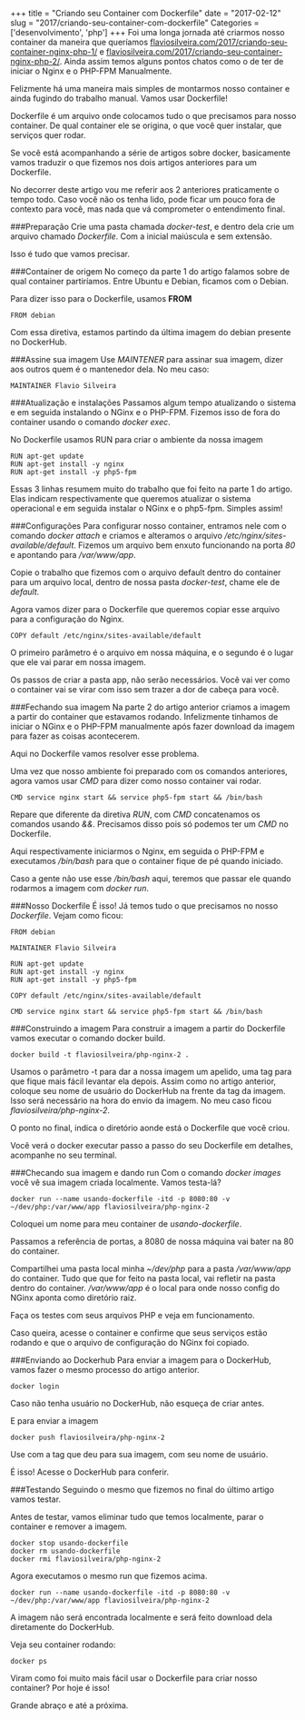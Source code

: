 +++
title = "Criando seu Container com Dockerfile"
date = "2017-02-12"
slug = "2017/criando-seu-container-com-dockerfile"
Categories = ['desenvolvimento', 'php']
+++
Foi uma longa jornada até criarmos nosso container da maneira que queríamos [flaviosilveira.com/2017/criando-seu-container-nginx-php-1/](http://flaviosilveira.com/2017/criando-seu-container-nginx-php-1/) e [flaviosilveira.com/2017/criando-seu-container-nginx-php-2/](http://flaviosilveira.com/2017/criando-seu-container-nginx-php-2/). Ainda assim temos alguns pontos chatos como o de ter de iniciar o Nginx e o PHP-FPM Manualmente.

Felizmente há uma maneira mais simples de montarmos nosso container e ainda fugindo do trabalho manual. Vamos usar Dockerfile!

Dockerfile é um arquivo onde colocamos tudo o que precisamos para nosso container. De qual container ele se origina, o que você quer instalar, que serviços quer rodar.

Se você está acompanhando a série de artigos sobre docker, basicamente vamos traduzir o que fizemos nos dois artigos anteriores para um Dockerfile.

No decorrer deste artigo vou me referir aos 2 anteriores praticamente o tempo todo. Caso você não os tenha lido, pode ficar um pouco fora de contexto para você, mas nada que vá comprometer o entendimento final.

<!--more-->

###Preparação
Crie uma pasta chamada *docker-test*, e dentro dela crie um arquivo chamado *Dockerfile*. Com a inicial maiúscula e sem extensão.

Isso é tudo que vamos precisar.

###Container de origem
No começo da parte 1 do artigo falamos sobre de qual container partiríamos. Entre Ubuntu e Debian, ficamos com o Debian.

Para dizer isso para o Dockerfile, usamos **FROM**
	
	FROM debian
	
Com essa diretiva, estamos partindo da última imagem do debian presente no DockerHub.

###Assine sua imagem
Use *MAINTENER* para assinar sua imagem, dizer aos outros quem é o mantenedor dela.
No meu caso:

	MAINTAINER Flavio Silveira

###Atualização e instalações
Passamos algum tempo atualizando o sistema e em seguida instalando o NGinx e o PHP-FPM. Fizemos isso de fora do container usando o comando *docker exec*.

No Dockerfile usamos RUN para criar o ambiente da nossa imagem

	RUN apt-get update
	RUN apt-get install -y nginx
	RUN apt-get install -y php5-fpm
	
Essas 3 linhas resumem muito do trabalho que foi feito na parte 1 do artigo. Elas indicam respectivamente que queremos atualizar o sistema operacional e em seguida instalar o NGinx e o php5-fpm. Simples assim!

###Configurações
Para configurar nosso container, entramos nele com o comando *docker attach* e criamos e alteramos o arquivo */etc/nginx/sites-available/default*. Fizemos um arquivo bem enxuto funcionando na porta *80* e apontando para */var/www/app*.

Copie o trabalho que fizemos com o arquivo default dentro do container para um arquivo local, dentro de nossa pasta *docker-test*, chame ele de *default*.

Agora vamos dizer para o Dockerfile que queremos copiar esse arquivo para a configuração do Nginx.

	COPY default /etc/nginx/sites-available/default
	
O primeiro parâmetro é o arquivo em nossa máquina, e o segundo é o lugar que ele vai parar em nossa imagem.

Os passos de criar a pasta app, não serão necessários. Você vai ver como o container vai se virar com isso sem trazer a dor de cabeça para você.

###Fechando sua imagem
Na parte 2 do artigo anterior criamos a imagem a partir do container que estavamos rodando. Infelizmente tinhamos de iniciar o NGinx e o PHP-FPM manualmente após fazer download da imagem para fazer as coisas acontecerem.

Aqui no Dockerfile vamos resolver esse problema.

Uma vez que nosso ambiente foi preparado com os comandos anteriores, agora vamos usar *CMD* para dizer como nosso container vai rodar.

	CMD service nginx start && service php5-fpm start && /bin/bash
	
Repare que diferente da diretiva *RUN*, com *CMD* concatenamos os comandos usando *&&*. Precisamos disso pois só podemos ter um *CMD* no Dockerfile.

Aqui respectivamente iniciarmos o Nginx, em seguida o PHP-FPM e executamos */bin/bash* para que o container fique de pé quando iniciado.

Caso a gente não use esse */bin/bash* aqui, teremos que passar ele quando rodarmos a imagem com *docker run*.

###Nosso Dockerfile
É isso! Já temos tudo o que precisamos no nosso *Dockerfile*.
Vejam como ficou:

	FROM debian

	MAINTAINER Flavio Silveira

	RUN apt-get update
	RUN apt-get install -y nginx
	RUN apt-get install -y php5-fpm

	COPY default /etc/nginx/sites-available/default

	CMD service nginx start && service php5-fpm start && /bin/bash
	
###Construindo a imagem
Para construir a imagem a partir do Dockerfile vamos executar o comando docker build.

	docker build -t flaviosilveira/php-nginx-2 .
	
Usamos o parâmetro -t para dar a nossa imagem um apelido, uma tag para que fique mais fácil levantar ela depois. Assim como no artigo anterior, coloque seu nome de usuário do DockerHub na frente da tag da imagem. Isso será necessário na hora do envio da imagem. No meu caso ficou *flaviosilveira/php-nginx-2*.

O ponto no final, indica o diretório aonde está o Dockerfile que você criou.

Você verá o docker executar passo a passo do seu Dockerfile em detalhes, acompanhe no seu terminal.

###Checando sua imagem e dando run
Com o comando *docker images* você vê sua imagem criada localmente. Vamos testa-lá?

	docker run --name usando-dockerfile -itd -p 8080:80 -v ~/dev/php:/var/www/app flaviosilveira/php-nginx-2

Coloquei um nome para meu container de *usando-dockerfile*.

Passamos a referência de portas, a 8080 de nossa máquina vai bater na 80 do container.

Compartilhei uma pasta local minha *~/dev/php* para a pasta */var/www/app* do container. Tudo que que for feito na pasta local, vai refletir na pasta dentro do container. */var/www/app* é o local para onde nosso config do NGinx aponta como diretório raiz.

Faça os testes com seus arquivos PHP e veja em funcionamento. 

Caso queira, acesse o container e confirme que seus serviços estão rodando e que o arquivo de configuração do NGinx foi copiado.

###Enviando ao Dockerhub
Para enviar a imagem para o DockerHub, vamos fazer o mesmo processo do artigo anterior.

	docker login

Caso não tenha usuário no DockerHub, não esqueça de criar antes.

E para enviar a imagem
	
	docker push flaviosilveira/php-nginx-2

Use com a tag que deu para sua imagem, com seu nome de usuário.

É isso! Acesse o DockerHub para conferir.

###Testando
Seguindo o mesmo que fizemos no final do último artigo vamos testar.

Antes de testar, vamos eliminar tudo que temos localmente, parar o container e remover a imagem.

	docker stop usando-dockerfile
	docker rm usando-dockerfile
	docker rmi flaviosilveira/php-nginx-2
	
Agora executamos o mesmo run que fizemos acima.

	docker run --name usando-dockerfile -itd -p 8080:80 -v ~/dev/php:/var/www/app flaviosilveira/php-nginx-2

A imagem não será encontrada localmente e será feito download dela diretamente do DockerHub.

Veja seu container rodando:
	
	docker ps
	
Viram como foi muito mais fácil usar o Dockerfile para criar nosso container? Por hoje é isso!

Grande abraço e até a próxima.

